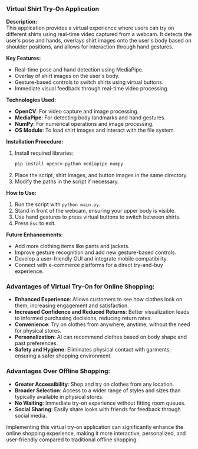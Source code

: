 ### **Virtual Shirt Try-On Application**

**Description:**  
This application provides a virtual experience where users can try on different shirts using real-time video captured from a webcam. It detects the user’s pose and hands, overlays shirt images onto the user's body based on shoulder positions, and allows for interaction through hand gestures.

**Key Features:**
- Real-time pose and hand detection using MediaPipe.
- Overlay of shirt images on the user's body.
- Gesture-based controls to switch shirts using virtual buttons.
- Immediate visual feedback through real-time video processing.

**Technologies Used:**
- **OpenCV**: For video capture and image processing.
- **MediaPipe**: For detecting body landmarks and hand gestures.
- **NumPy**: For numerical operations and image processing.
- **OS Module**: To load shirt images and interact with the file system.

**Installation Procedure:**
1. Install required libraries:
   ```bash
   pip install opencv-python mediapipe numpy
   ```
2. Place the script, shirt images, and button images in the same directory.
3. Modify the paths in the script if necessary.

**How to Use:**
1. Run the script with `python main.py`.
2. Stand in front of the webcam, ensuring your upper body is visible.
3. Use hand gestures to press virtual buttons to switch between shirts.
4. Press `Esc` to exit.

**Future Enhancements:**
- Add more clothing items like pants and jackets.
- Improve gesture recognition and add new gesture-based controls.
- Develop a user-friendly GUI and integrate mobile compatibility.
- Connect with e-commerce platforms for a direct try-and-buy experience.

### **Advantages of Virtual Try-On for Online Shopping:**
- **Enhanced Experience**: Allows customers to see how clothes look on them, increasing engagement and satisfaction.
- **Increased Confidence and Reduced Returns**: Better visualization leads to informed purchasing decisions, reducing return rates.
- **Convenience**: Try on clothes from anywhere, anytime, without the need for physical stores.
- **Personalization**: AI can recommend clothes based on body shape and past preferences.
- **Safety and Hygiene**: Eliminates physical contact with garments, ensuring a safer shopping environment.

### **Advantages Over Offline Shopping:**
- **Greater Accessibility**: Shop and try on clothes from any location.
- **Broader Selection**: Access to a wider range of styles and sizes than typically available in physical stores.
- **No Waiting**: Immediate try-on experience without fitting room queues.
- **Social Sharing**: Easily share looks with friends for feedback through social media.

Implementing this virtual try-on application can significantly enhance the online shopping experience, making it more interactive, personalized, and user-friendly compared to traditional offline shopping.
